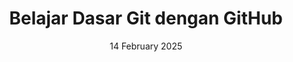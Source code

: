 ---
title: "Belajar Dasar Git dengan GitHub"
institution: "Dicoding Indonesia"
date: "14 February 2025"
credential: "81P2L70GJZOY"
image: /images/certificate/dasar-git.png
link: https://www.dicoding.com/certificates/81P2L70GJZOY
collection: certificate
---